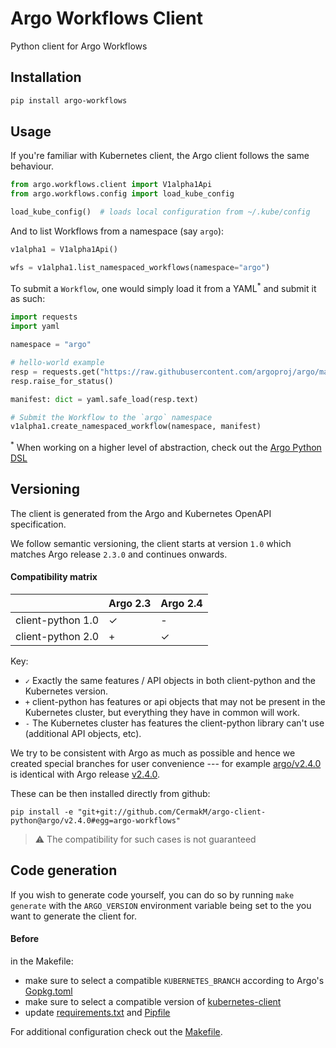 # Argo Workflows Client
Python client for Argo Workflows


## Installation

```bash
pip install argo-workflows
```

## Usage

If you're familiar with Kubernetes client, the Argo client follows the same behaviour.

```python
from argo.workflows.client import V1alpha1Api
from argo.workflows.config import load_kube_config

load_kube_config()  # loads local configuration from ~/.kube/config
```

And to list Workflows from a namespace (say `argo`):

```python
v1alpha1 = V1alpha1Api()

wfs = v1alpha1.list_namespaced_workflows(namespace="argo")
```

To submit a `Workflow`, one would simply load it from a YAML<sup>*</sup> and submit it as such:

```python
import requests
import yaml

namespace = "argo"

# hello-world example
resp = requests.get("https://raw.githubusercontent.com/argoproj/argo/master/examples/hello-world.yaml")
resp.raise_for_status()

manifest: dict = yaml.safe_load(resp.text)

# Submit the Workflow to the `argo` namespace
v1alpha1.create_namespaced_workflow(namespace, manifest)
```

<sup>*</sup> When working on a higher level of abstraction, check out the [Argo Python DSL](https://github.com/CermakM/argo-python-dsl)

## Versioning

The client is generated from the Argo and Kubernetes OpenAPI specification.

We follow semantic versioning, the client starts at version `1.0` which matches Argo release `2.3.0` and continues onwards.

#### Compatibility matrix

|                    | Argo 2.3       | Argo 2.4        |
|--------------------|----------------|-----------------|
| client-python 1.0  |✓               |-                |
| client-python 2.0  |+               |✓                |

Key:

* `✓` Exactly the same features / API objects in both client-python and the Kubernetes
  version.
* `+` client-python has features or api objects that may not be present in the
  Kubernetes cluster, but everything they have in common will work.
* `-` The Kubernetes cluster has features the client-python library can't use
  (additional API objects, etc).

We try to be consistent with Argo as much as possible and hence we created special branches for user convenience --- for example [argo/v2.4.0](https://github.com/CermakM/argo-client-python/tree/v2.4.0) is identical with Argo release [v2.4.0](https://github.com/argoproj/argo/releases/tag/v2.4.0).

These can be then installed directly from github:

```
pip install -e "git+git://github.com/CermakM/argo-client-python@argo/v2.4.0#egg=argo-workflows"
```

> :warning: The compatibility for such cases is not guaranteed


## Code generation

If you wish to generate code yourself, you can do so by running `make generate` with the `ARGO_VERSION` environment variable being set to the you want to generate the client for.

#### Before

in the Makefile:

- make sure to select a compatible `KUBERNETES_BRANCH` according to Argo's [Gopkg.toml](https://github.com/argoproj/argo/blob/master/Gopkg.toml)
- make sure to select a compatible version of [kubernetes-client](https://github.com/kubernetes-client/python#compatibility)
- update [requirements.txt](./requirements.txt) and [Pipfile](Pipfile)

For additional configuration check out the [Makefile](./Makefile).
